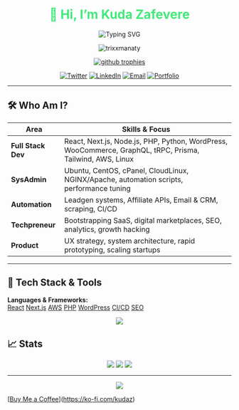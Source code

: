 <!-- DARK THEME PROFILE README - KUDA -->
<h1 align="center" style="color:#43e97b;">👋 Hi, I’m Kuda Zafevere</h1>
<p align="center">
  <img src="https://readme-typing-svg.demolab.com?font=Fira+Code&size=28&pause=1000&color=43e97b&width=500&lines=Full+Stack+Developer;Techpreneur+%26+SysAdmin;Building+Digital+Businesses;Insanely+Curious+About+Automation" alt="Typing SVG" />
</p>

<p align="center">
  <img src="https://komarev.com/ghpvc/?username=trixxmanaty&label=Profile%20views&color=43e97b&style=flat" alt="trixxmanaty" />
</p>

<p align="center">
  <a href="https://github.com/ryo-ma/github-profile-trophy">
    <img src="https://github-profile-trophy.vercel.app/?username=trixxmanaty&theme=algolia&margin-w=10" alt="github trophies" />
  </a>
</p>

<div align="center">
  <a href="https://x.com/trixxmanaty"><img src="https://img.shields.io/twitter/follow/trixxmanaty?logo=twitter&style=for-the-badge&color=1A1D23&labelColor=1A1D23" alt="Twitter" /></a>
  <a href="https://linkedin.com/in/kudakwashe-zafevere"><img src="https://img.shields.io/badge/LinkedIn-%231A1D23.svg?&style=for-the-badge&logo=linkedin&logoColor=43e97b" alt="LinkedIn" /></a>
  <a href="mailto:hello@ravensdale.co.za"><img src="https://img.shields.io/badge/Email-%231A1D23.svg?&style=for-the-badge&logo=gmail&logoColor=43e97b" alt="Email" /></a>
  <a href="https://www.ravensdale.co.za"><img src="https://img.shields.io/badge/Portfolio-%231A1D23.svg?&style=for-the-badge&logo=vercel&logoColor=43e97b" alt="Portfolio" /></a>
</div>

---
## 🛠️ Who Am I?

| Area             | Skills & Focus                                                                                      |
|------------------|----------------------------------------------------------------------------------------------------|
| **Full Stack Dev** | React, Next.js, Node.js, PHP, Python, WordPress, WooCommerce, GraphQL, tRPC, Prisma, Tailwind, AWS, Linux |
| **SysAdmin**     | Ubuntu, CentOS, cPanel, CloudLinux, NGINX/Apache, automation scripts, performance tuning                        |
| **Automation**   | Leadgen systems, Affiliate APIs, Email & CRM, scraping, CI/CD                                      |
| **Techpreneur**  | Bootstrapping SaaS, digital marketplaces, SEO, analytics, growth hacking                           |
| **Product**      | UX strategy, system architecture, rapid prototyping, scaling startups                              |

---

## 🧩 Tech Stack & Tools

**Languages & Frameworks:**  
[React](https://img.shields.io/badge/React-20232a?style=flat&logo=react&logoColor=43e97b)
[Next.js](https://img.shields.io/badge/Next.js-1a1d23?style=flat&logo=next.js&logoColor=43e97b)
[AWS](https://img.shields.io/badge/AWS-232F3E?style=flat&logo=amazon-aws&logoColor=43e97b)
[PHP](https://img.shields.io/badge/PHP-777BB4?style=flat&logo=php&logoColor=43e97b)
[WordPress](https://img.shields.io/badge/WordPress-23282d?style=flat&logo=wordpress&logoColor=43e97b)
[CI/CD](https://img.shields.io/badge/CI%2FCD-232F3E?style=flat&logo=github-actions&logoColor=43e97b)
[SEO](https://img.shields.io/badge/SEO-232F3E?style=flat&logo=google&logoColor=43e97b)

<div align="center">

<img src="https://skillicons.dev/icons?i=nextjs,react,nodejs,php,python,aws,wordpress,linux,docker,nginx,typescript,graphql,prisma,tailwind,figma,gcp,mysql,postgresql,mongodb,redis,git,html,css,bootstrap,jenkins,jquery,kubernetes,postman,selenium,swift,vercel,visualstudio,workers,xd"/>

</div>

## 📈 Stats

<p align="center">
  <img src="https://github-readme-stats.vercel.app/api?username=trixxmanaty&show_icons=true&theme=algolia&hide_border=true" />
  <img src="https://github-readme-streak-stats.herokuapp.com/?user=trixxmanaty&theme=algolia&hide_border=true" />
  <img src="https://github-readme-stats.vercel.app/api/top-langs/?username=trixxmanaty&layout=compact&theme=algolia&hide_border=true" />
</p>

---

<p align="center">
  <img src="https://capsule-render.vercel.app/api?type=rect&color=0e1217&height=80&section=footer&text=Built%20with%20passion%20and%20coffee%20☕️&fontColor=43e97b&fontSize=22" />
</p>

[[Buy Me a Coffee]("https://cdn.ko-fi.com/cdn/kofi1.png?v=3)](https://ko-fi.com/kudaz)
